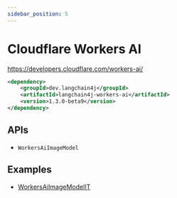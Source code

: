 ```yaml
---
sidebar_position: 5
---
```


# Cloudflare Workers AI

https://developers.cloudflare.com/workers-ai/


```xml
<dependency>
    <groupId>dev.langchain4j</groupId>
    <artifactId>langchain4j-workers-ai</artifactId>
    <version>1.3.0-beta9</version>
</dependency>
```

## APIs

- `WorkersAiImageModel`


## Examples

- [WorkersAiImageModelIT](https://github.com/langchain4j/langchain4j/blob/main/langchain4j-workers-ai/src/test/java/dev/langchain4j/model/workersai/WorkersAiImageModelIT.java)
